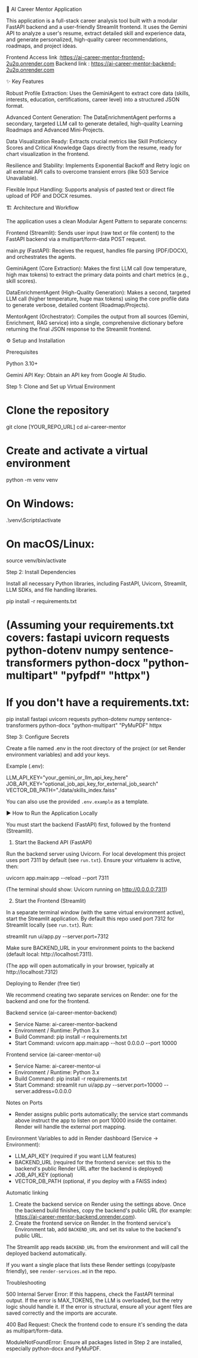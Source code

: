 🧠 AI Career Mentor Application

This application is a full-stack career analysis tool built with a modular FastAPI backend and a user-friendly Streamlit frontend. It uses the Gemini API to analyze a user's resume, extract detailed skill and experience data, and generate personalized, high-quality career recommendations, roadmaps, and project ideas.

Frontend Access link :https://ai-career-mentor-frontend-2u2q.onrender.com
Backend link : https://ai-career-mentor-backend-2u2q.onrender.com

✨ Key Features

Robust Profile Extraction: Uses the GeminiAgent to extract core data (skills, interests, education, certifications, career level) into a structured JSON format.

Advanced Content Generation: The DataEnrichmentAgent performs a secondary, targeted LLM call to generate detailed, high-quality Learning Roadmaps and Advanced Mini-Projects.

Data Visualization Ready: Extracts crucial metrics like Skill Proficiency Scores and Critical Knowledge Gaps directly from the resume, ready for chart visualization in the frontend.

Resilience and Stability: Implements Exponential Backoff and Retry logic on all external API calls to overcome transient errors (like 503 Service Unavailable).

Flexible Input Handling: Supports analysis of pasted text or direct file upload of PDF and DOCX resumes.

🏗️ Architecture and Workflow

The application uses a clean Modular Agent Pattern to separate concerns:

Frontend (Streamlit): Sends user input (raw text or file content) to the FastAPI backend via a multipart/form-data POST request.

main.py (FastAPI): Receives the request, handles file parsing (PDF/DOCX), and orchestrates the agents.

GeminiAgent (Core Extraction): Makes the first LLM call (low temperature, high max tokens) to extract the primary data points and chart metrics (e.g., skill scores).

DataEnrichmentAgent (High-Quality Generation): Makes a second, targeted LLM call (higher temperature, huge max tokens) using the core profile data to generate verbose, detailed content (Roadmap/Projects).

MentorAgent (Orchestrator): Compiles the output from all sources (Gemini, Enrichment, RAG service) into a single, comprehensive dictionary before returning the final JSON response to the Streamlit frontend.

⚙️ Setup and Installation

Prerequisites

Python 3.10+

Gemini API Key: Obtain an API key from Google AI Studio.

Step 1: Clone and Set up Virtual Environment

# Clone the repository
git clone [YOUR_REPO_URL]
cd ai-career-mentor

# Create and activate a virtual environment
python -m venv venv
# On Windows:
.\venv\Scripts\activate
# On macOS/Linux:
source venv/bin/activate


Step 2: Install Dependencies

Install all necessary Python libraries, including FastAPI, Uvicorn, Streamlit, LLM SDKs, and file handling libraries.

pip install -r requirements.txt
# (Assuming your requirements.txt covers: fastapi uvicorn requests python-dotenv numpy sentence-transformers python-docx "python-multipart" "pyfpdf" "httpx")
# If you don't have a requirements.txt:
pip install fastapi uvicorn requests python-dotenv numpy sentence-transformers python-docx "python-multipart" "PyMuPDF" httpx



Step 3: Configure Secrets

Create a file named .env in the root directory of the project (or set Render environment variables) and add your keys.

Example (.env):

LLM_API_KEY="your_gemini_or_llm_api_key_here"
JOB_API_KEY="optional_job_api_key_for_external_job_search"
VECTOR_DB_PATH="./data/skills_index.faiss"

You can also use the provided `.env.example` as a template.

▶️ How to Run the Application Locally

You must start the backend (FastAPI) first, followed by the frontend (Streamlit).

1. Start the Backend API (FastAPI)

Run the backend server using Uvicorn. For local development this project uses port 7311
by default (see `run.txt`). Ensure your virtualenv is active, then:

uvicorn app.main:app --reload --port 7311

(The terminal should show: Uvicorn running on http://0.0.0.0:7311)

2. Start the Frontend (Streamlit)

In a separate terminal window (with the same virtual environment active), start the Streamlit application.
By default this repo used port 7312 for Streamlit locally (see `run.txt`). Run:

streamlit run ui/app.py --server.port=7312

Make sure BACKEND_URL in your environment points to the backend (default local: http://localhost:7311).

(The app will open automatically in your browser, typically at http://localhost:7312)

Deploying to Render (free tier)

We recommend creating two separate services on Render: one for the backend and one for the frontend.

Backend service (ai-career-mentor-backend)

- Service Name: ai-career-mentor-backend
- Environment / Runtime: Python 3.x
- Build Command: pip install -r requirements.txt
- Start Command: uvicorn app.main:app --host 0.0.0.0 --port 10000

Frontend service (ai-career-mentor-ui)

- Service Name: ai-career-mentor-ui
- Environment / Runtime: Python 3.x
- Build Command: pip install -r requirements.txt
- Start Command: streamlit run ui/app.py --server.port=10000 --server.address=0.0.0.0

Notes on Ports

- Render assigns public ports automatically; the service start commands above instruct the app to listen on port 10000 inside the container. Render will handle the external port mapping.

Environment Variables to add in Render dashboard (Service → Environment):

- LLM_API_KEY (required if you want LLM features)
- BACKEND_URL (required for the frontend service: set this to the backend's public Render URL after the backend is deployed)
- JOB_API_KEY (optional)
- VECTOR_DB_PATH (optional, if you deploy with a FAISS index)

Automatic linking

1. Create the backend service on Render using the settings above. Once the backend build finishes, copy the backend's public URL (for example: https://ai-career-mentor-backend.onrender.com).
2. Create the frontend service on Render. In the frontend service's Environment tab, add `BACKEND_URL` and set its value to the backend's public URL.

The Streamlit app reads `BACKEND_URL` from the environment and will call the deployed backend automatically.

If you want a single place that lists these Render settings (copy/paste friendly), see `render-services.md` in the repo.

Troubleshooting

500 Internal Server Error: If this happens, check the FastAPI terminal output. If the error is MAX_TOKENS, the LLM is overloaded, but the retry logic should handle it. If the error is structural, ensure all your agent files are saved correctly and the imports are accurate.

400 Bad Request: Check the frontend code to ensure it's sending the data as multipart/form-data.


ModuleNotFoundError: Ensure all packages listed in Step 2 are installed, especially python-docx and PyMuPDF.
